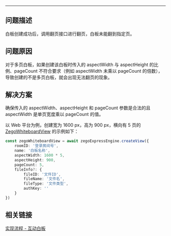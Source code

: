 <Title>白板创建成功后，调用翻页接口不生效？</Title>



- - -

## 问题描述
白板创建成功后，调用翻页接口进行翻页，白板未能翻到指定页。

## 问题原因
对于多页白板，如果创建该白板时传入的 aspectWidth 与 aspectHeight 的比例、pageCount 不符合要求（例如 aspectWidth 未乘以 pageCount 的倍数），导致创建的不是多页白板，就会出现无法翻页的现象。

## 解决方案
确保传入的 aspectWidth、aspectHeight 和 pageCount 参数是合法的且 aspectWidth 是单页宽度乘以 pageCount 的值。

以 Web 平台为例，创建宽为 1600 px，高为 900 px，横向有 5 页的 [ZegoWhiteboardView](https://doc-zh.zego.im/article/api?doc=WhiteBoardView_API~javascript_web~interface~ZegoWhiteboardView&jumpType=route) 的示例如下：

```typescript
const zegoWhiteboardView = await zegoExpressEngine.createView({
    roomID: '登录房间号',
    name: '白板名称',
    aspectWidth: 1600 * 5,
    aspectHeight: 900,
    pageCount: 5,
    fileInfo?: {
        fileID: '文件ID',
        fileName: '文件名',
        fileType: '文件类型',
        authKey: ''
    }
})
```


## 相关链接

[实现流程 - 互动白板](https://doc-zh.zego.im/article/8847#3_3)
